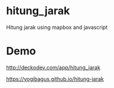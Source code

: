 # hitung_jarak
Hitung jarak using mapbox and javascript
# Demo
http://deckodev.com/app/hitung_jarak

https://yogibagus.github.io/hitung-jarak
